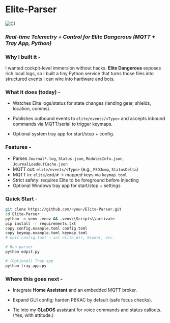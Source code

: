 # Elite-Parser
![CI](https://github.com/golemedia/Elite-Parser/actions/workflows/ci.yml/badge.svg)


### *Real-time Telemetry + Control for Elite Dangerous (MQTT + Tray App, Python)*

### **Why I built it -**   
I wanted cockpit-level immersion without hacks. **Elite Dangerous** exposes rich local logs, so I built a tiny Python service that turns those files into structured events I can wire into hardware and bots. 

### **What it does (today) -** 

- Watches Elite logs/status for state changes (landing gear, shields, location, comms).
    
- Publishes outbound events to `elite/events/<Type>` and accepts inbound commands via MQTT/serial to trigger keymaps.
    
- Optional system tray app for start/stop + config. [](https://github.com/golemedia/Elite-Parser)
    

### Features - 

- Parses `Journal*.log`, `Status.json`, `ModulesInfo.json`, `JournalLoadoutCache.json`
- MQTT out: `elite/events/<Type>` (e.g., `FSDJump`, `StatusDelta`)
- MQTT in: `elite/cmd/#` → mapped keys via `keymap.toml`
- Strict safety: requires Elite to be foreground before injecting
- Optional Windows tray app for start/stop + settings

### Quick Start - 

```bash
git clone https://github.com/<you>/Elite-Parser.git
cd Elite-Parser
python -m venv .venv && .venv\\Scripts\\activate
pip install -r requirements.txt
copy config.example.toml config.toml
copy keymap.example.toml keymap.toml
# edit config.toml → set elite_dir, broker, etc.

# Run parser
python edpit.py

# (Optional) Tray app
python tray_app.py
```

### **Where this goes next -** 

- Integrate **Home Assistant** and an embedded MQTT broker.
    
- Expand GUI config; harden PBKAC by default (safe focus checks).
    
- Tie into my **GLaDOS** assistant for voice commands and status callouts. (Yes, with attitude.) [](https://www.golemedia.net/blog/2025/08/elite-parser/)
